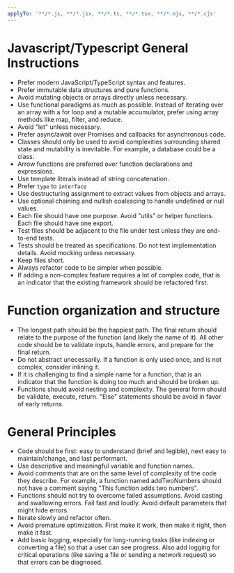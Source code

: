 ```yaml
---
applyTo: '**/*.js, **/*.jsx, **/*.ts, **/*.tsx, **/*.mjs, **/*.cjs'
---
```

# Javascript/Typescript General Instructions
- Prefer modern JavaScript/TypeScript syntax and features.
- Prefer immutable data structures and pure functions.
- Avoid mutating objects or arrays directly unless necessary.
- Use functional paradigms as much as possible. Instead of iterating over an array with a for loop and a mutable accumulator, prefer using array methods like map, filter, and reduce.
- Avoid "let" unless necessary.
- Prefer async/await over Promises and callbacks for asynchronous code.
- Classes should only be used to avoid complexities surrounding shared state and mutability is inevitable. For example, a database could be a class.
- Arrow functions are preferred over function declarations and expressions.
- Use template literals instead of string concatenation.
- Prefer `type` to `interface`
- Use destructuring assignment to extract values from objects and arrays.
- Use optional chaining and nullish coalescing to handle undefined or null values.
- Each file should have one purpose. Avoid "utils" or helper functions. Each file should have one export.
- Test files should be adjacent to the file under test unless they are end-to-end tests.
- Tests should be treated as specifications. Do not test implementation details. Avoid mocking unless necessary.
- Keep files short.
- Always refactor code to be simpler when possible.
- If adding a non-complex feature requires a lot of complex code, that is an indicator that the existing framework should be refactored first.

# Function organization and structure
- The longest path should be the happiest path. The final return should relate to the purpose of the function (and likely the name of it). All other code should be to validate inputs, handle errors, and prepare for the final return.
- Do not abstract unecessarily. If a function is only used once, and is not complex, consider inlining it.
- If it is challenging to find a simple name for a function, that is an indicator that the function is doing too much and should be broken up.
- Functions should avoid nesting and complexity. The general form should be validate, execute, return. "Else" statements should be avoid in favor of early returns.


# General Principles
- Code should be first: easy to understand (brief and legible), next easy to maintain/change, and last performant.
- Use descriptive and meaningful variable and function names.
- Avoid comments that are on the same level of complexity of the code they describe. For example, a function named addTwoNumbers should not have a comment saying "This function adds two numbers".
- Functions should not try to overcome failed assumptions. Avoid casting and swallowing errors. Fail fast and loudly. Avoid default parameters that might hide errors.
- Iterate slowly and refactor often.
- Avoid premature optimization. First make it work, then make it right, then make it fast.
- Add basic logging, especially for long-running tasks (like indexing or converting a file) so that a user can see progress. Also add logging for critical operations (like saving a file or sending a network request) so that errors can be diagnosed.
